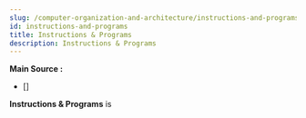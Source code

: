 ```yaml
---
slug: /computer-organization-and-architecture/instructions-and-programs
id: instructions-and-programs
title: Instructions & Programs
description: Instructions & Programs
---
```


**Main Source :**

- []

**Instructions & Programs** is
